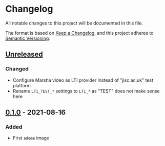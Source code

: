 # Changelog

All notable changes to this project will be documented in this file.

The format is based on [Keep a Changelog](https://keepachangelog.com/en/1.0.0/),
and this project adheres to [Semantic
Versioning](https://semver.org/spec/v2.0.0.html).

## [Unreleased]

### Changed

- Configure Marsha video as LTI provider instead of "jisc.ac.uk" test platform
- Rename `LTI_TEST_*` settings to `LTI_*` as "TEST" does not make sense here

## [0.1.0] - 2021-08-16

### Added

- First `ademe` image

[unreleased]: https://github.com/openfun/richie-site-factory/compare/ademe-0.1.0...HEAD
[0.1.0]: https://github.com/openfun/richie-site-factory/releases/tag/ademe-0.1.0

